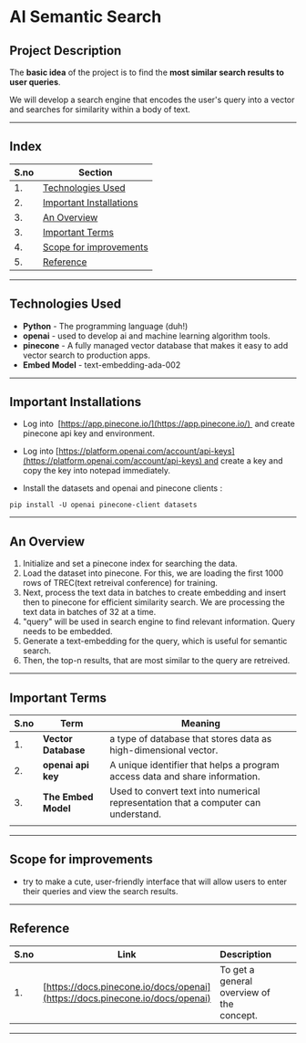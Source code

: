 # AI Semantic Search


## Project Description

The **basic idea** of the project is to find the **most similar search results to user queries**. 

We will develop a search engine that encodes the user's query into a vector and searches for similarity within a body of text. 
___
## Index 
| S.no | Section                      |
| ---- | ---------------------------- |
| 1.   | [Technologies Used](#technologies-used )       |
| 2.   | [ Important Installations](#important-installations) |
| 3.   |  [ An Overview](#an-overview)            |
| 3.   |  [ Important Terms](#important-terms)       |
| 4.   | [ Scope for improvements](#scope-for-improvements)  |
| 5.   | [Reference](#reference)               |

___
## Technologies Used

- **Python** - The programming language (duh!)
- **openai** - used to develop ai and machine learning algorithm tools.
- **pinecone** - A fully managed vector database that makes it easy to add vector search to production apps.
- **Embed Model** - text-embedding-ada-002
___
## Important Installations

- Log into  [https://app.pinecone.io/](https://app.pinecone.io/)  and create pinecone api key and environment.

-  Log into [https://platform.openai.com/account/api-keys](https://platform.openai.com/account/api-keys) and create a key and copy the key into notepad immediately.

- Install the datasets and openai and pinecone clients :

```
pip install -U openai pinecone-client datasets
```

___
## An Overview

1. Initialize and set a pinecone index for searching the data.
2. Load the dataset into pinecone. For this, we are loading the first 1000 rows of TREC(text retreival conference) for training.
3. Next, process the text data in batches to create embedding and insert then to pinecone for efficient similarity search. We are processing the text data in batches of 32 at a time.
4. "query" will be used in search engine to find relevant information. Query needs to be embedded.
5. Generate a text-embedding for the query, which is useful for semantic search.
6. Then, the top-n results, that are most similar to the query are retreived.
___
## Important Terms

| S.no | Term            | Meaning                                                                            |
| ---- | --------------- | ---------------------------------------------------------------------------------- |
| 1.   | **Vector Database** | a type of database that stores data as high-dimensional vector.                    |
| 2.   | **openai api key**  | A unique identifier that helps a program access data and share information.        |
| 3.   | **The Embed Model** | Used to convert text into numerical representation that a computer can understand. |
|      |                 |                                                                                    |
___
## Scope for improvements

- try to make a cute, user-friendly interface that will allow users to enter their queries and view the search results.
___
## Reference

| S.no | Link                                                                         | Description                               |     |     |     |
| ---- | ---------------------------------------------------------------------------- | ----------------------------------------- | --- | --- | --- |
| 1.   | [https://docs.pinecone.io/docs/openai](https://docs.pinecone.io/docs/openai) | To get a general overview of the concept. |     |     |     |
___
